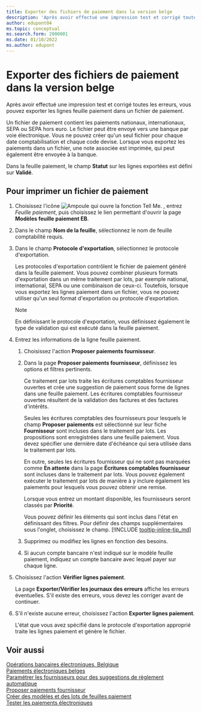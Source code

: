 ```yaml
---
title: Exporter des fichiers de paiement dans la version belge
description: 'Après avoir effectué une impression test et corrigé toutes les erreurs, vous pouvez imprimer les lignes feuille paiement dans un fichier de paiement dans la version belge de Business Central.'
author: edupont04
ms.topic: conceptual
ms.search.form: 2000001
ms.date: 01/10/2022
ms.author: edupont
---
```

# <a name="export-payment-files-in-the-belgian-version"></a>Exporter des fichiers de paiement dans la version belge

Après avoir effectué une impression test et corrigé toutes les erreurs, vous pouvez exporter les lignes feuille paiement dans un fichier de paiement.  

Un fichier de paiement contient les paiements nationaux, internationaux, SEPA ou SEPA hors euro. Le fichier peut être envoyé vers une banque par voie électronique. Vous ne pouvez créer qu'un seul fichier pour chaque date comptabilisation et chaque code devise. Lorsque vous exportez les paiements dans un fichier, une note associée est imprimée, qui peut également être envoyée à la banque.  

Dans la feuille paiement, le champ **Statut** sur les lignes exportées est défini sur **Validé**.  

## <a name="to-print-a-payment-file"></a>Pour imprimer un fichier de paiement

1. Choisissez l'icône ![Ampoule qui ouvre la fonction Tell Me.](../../media/ui-search/search_small.png "Dites-moi ce que vous voulez faire") , entrez *Feuille paiement*, puis choisissez le lien permettant d'ouvrir la page **Modèles feuille paiement EB**.  
2. Dans le champ **Nom de la feuille**, sélectionnez le nom de feuille comptabilité requis.  
3. Dans le champ **Protocole d'exportation**, sélectionnez le protocole d'exportation.  

    Les protocoles d'exportation contrôlent le fichier de paiement généré dans la feuille paiement. Vous pouvez combiner plusieurs formats d'exportation dans un même traitement par lots, par exemple national, international, SEPA ou une combinaison de ceux-ci. Toutefois, lorsque vous exportez les lignes paiement dans un fichier, vous ne pouvez utiliser qu'un seul format d'exportation ou protocole d'exportation.  

    > [!NOTE]
    > En définissant le protocole d'exportation, vous définissez également le type de validation qui est exécuté dans la feuille paiement.
4. Entrez les informations de la ligne feuille paiement.

    1. Choisissez l'action **Proposer paiements fournisseur**.
    2. Dans la page **Proposer paiements fournisseur**, définissez les options et filtres pertinents.

        Ce traitement par lots traite les écritures comptables fournisseur ouvertes et crée une suggestion de paiement sous forme de lignes dans une feuille paiement. Les écritures comptables fournisseur ouvertes résultent de la validation des factures et des factures d'intérêts.

        Seules les écritures comptables des fournisseurs pour lesquels le champ **Proposer paiements** est sélectionné sur leur fiche **Fournisseur** sont incluses dans le traitement par lots. Les propositions sont enregistrées dans une feuille paiement. Vous devez spécifier une dernière date d'échéance qui sera utilisée dans le traitement par lots.

        En outre, seules les écritures fournisseur qui ne sont pas marquées comme **En attente** dans la page **Écritures comptables fournisseur** sont incluses dans le traitement par lots. Vous pouvez également exécuter le traitement par lots de manière à y inclure également les paiements pour lesquels vous pouvez obtenir une remise.

        Lorsque vous entrez un montant disponible, les fournisseurs seront classés par **Priorité**.

        Vous pouvez définir les éléments qui sont inclus dans l'état en définissant des filtres. Pour définir des champs supplémentaires sous l'onglet, choisissez le champ. [!INCLUDE [tooltip-inline-tip_md](../../includes/tooltip-inline-tip_md.md)]
    3. Supprimez ou modifiez les lignes en fonction des besoins.
    4. Si aucun compte bancaire n'est indiqué sur le modèle feuille paiement, indiquez un compte bancaire avec lequel payer sur chaque ligne.
5. Choisissez l'action **Vérifier lignes paiement**.

    La page **Exporter/Vérifier les journaux des erreurs** affiche les erreurs éventuelles. S'il existe des erreurs, vous devez les corriger avant de continuer.

6. S'il n'existe aucune erreur, choisissez l'action **Exporter lignes paiement**.  

    L'état que vous avez spécifié dans le protocole d'exportation approprié traite les lignes paiement et génère le fichier.  

## <a name="see-also"></a>Voir aussi

[Opérations bancaires électroniques, Belgique](belgian-electronic-banking.md)  
[Paiements électroniques belges](belgian-electronic-payments.md)  
[Paramétrer les fournisseurs pour des suggestions de règlement automatique](how-to-set-up-vendors-for-automatic-payment-suggestions.md)  
[Proposer paiements fournisseur](../../payables-how-suggest-vendor-payments.md)  
[Créer des modèles et des lots de feuilles paiement](how-to-create-payment-journal-templates-and-batches.md)  
[Tester les paiements électroniques](how-to-test-electronic-payments.md)  
